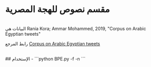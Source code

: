 # مقسم نصوص للهجة المصرية
<br>
البيانات هي Rania Kora; Ammar Mohammed, 2019, "Corpus on Arabic Egyptian tweets"
 
 رابط المرجع
 [Corpus on Arabic Egyptian tweets](https://dataverse.harvard.edu/file.xhtml?persistentId=doi:10.7910/DVN/LBXV9O/TTH80D&version=1.0)
 
<br>
## الإستخدام 
- ```python BPE.py -f <path/to/corpusfile.txt> -n <number of iteration>```
